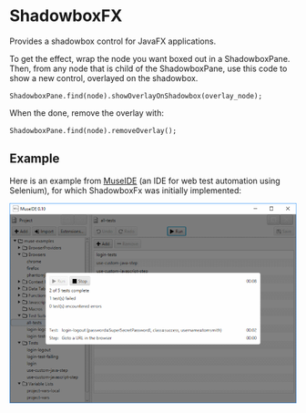 # ShadowboxFX

Provides a shadowbox control for JavaFX applications.

To get the effect, wrap the node you want boxed out in a ShadowboxPane. Then, from
any node that is child of the ShadowboxPane, use this code to show a new control, overlayed
on the shadowbox.  
```
ShadowboxPane.find(node).showOverlayOnShadowbox(overlay_node); 
```

When the done, remove the overlay with:   

```
ShadowboxPane.find(node).removeOverlay(); 
```

## Example

Here is an example from [MuseIDE](http://ide4selenium.com) (an IDE for web test automation using Selenium), for which 
ShadowboxFx was initially implemented:

![Example Screenshot](https://github.com/ChrisLMerrill/shadowboxfx/raw/master/screenshot.png) 
